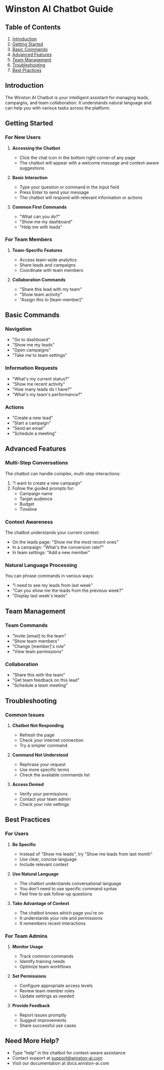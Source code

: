 # Winston AI Chatbot Guide

## Table of Contents
1. [Introduction](#introduction)
2. [Getting Started](#getting-started)
3. [Basic Commands](#basic-commands)
4. [Advanced Features](#advanced-features)
5. [Team Management](#team-management)
6. [Troubleshooting](#troubleshooting)
7. [Best Practices](#best-practices)

## Introduction

The Winston AI Chatbot is your intelligent assistant for managing leads, campaigns, and team collaboration. It understands natural language and can help you with various tasks across the platform.

## Getting Started

### For New Users
1. **Accessing the Chatbot**
   - Click the chat icon in the bottom right corner of any page
   - The chatbot will appear with a welcome message and context-aware suggestions

2. **Basic Interaction**
   - Type your question or command in the input field
   - Press Enter to send your message
   - The chatbot will respond with relevant information or actions

3. **Common First Commands**
   - "What can you do?"
   - "Show me my dashboard"
   - "Help me with leads"

### For Team Members
1. **Team-Specific Features**
   - Access team-wide analytics
   - Share leads and campaigns
   - Coordinate with team members

2. **Collaboration Commands**
   - "Share this lead with my team"
   - "Show team activity"
   - "Assign this to [team member]"

## Basic Commands

### Navigation
- "Go to dashboard"
- "Show me my leads"
- "Open campaigns"
- "Take me to team settings"

### Information Requests
- "What's my current status?"
- "Show me recent activity"
- "How many leads do I have?"
- "What's my team's performance?"

### Actions
- "Create a new lead"
- "Start a campaign"
- "Send an email"
- "Schedule a meeting"

## Advanced Features

### Multi-Step Conversations
The chatbot can handle complex, multi-step interactions:
1. "I want to create a new campaign"
2. Follow the guided prompts for:
   - Campaign name
   - Target audience
   - Budget
   - Timeline

### Context Awareness
The chatbot understands your current context:
- On the leads page: "Show me the most recent ones"
- In a campaign: "What's the conversion rate?"
- In team settings: "Add a new member"

### Natural Language Processing
You can phrase commands in various ways:
- "I need to see my leads from last week"
- "Can you show me the leads from the previous week?"
- "Display last week's leads"

## Team Management

### Team Commands
- "Invite [email] to the team"
- "Show team members"
- "Change [member]'s role"
- "View team permissions"

### Collaboration
- "Share this with the team"
- "Get team feedback on this lead"
- "Schedule a team meeting"

## Troubleshooting

### Common Issues
1. **Chatbot Not Responding**
   - Refresh the page
   - Check your internet connection
   - Try a simpler command

2. **Command Not Understood**
   - Rephrase your request
   - Use more specific terms
   - Check the available commands list

3. **Access Denied**
   - Verify your permissions
   - Contact your team admin
   - Check your role settings

## Best Practices

### For Users
1. **Be Specific**
   - Instead of "Show me leads", try "Show me leads from last month"
   - Use clear, concise language
   - Include relevant context

2. **Use Natural Language**
   - The chatbot understands conversational language
   - You don't need to use specific command syntax
   - Feel free to ask follow-up questions

3. **Take Advantage of Context**
   - The chatbot knows which page you're on
   - It understands your role and permissions
   - It remembers recent interactions

### For Team Admins
1. **Monitor Usage**
   - Track common commands
   - Identify training needs
   - Optimize team workflows

2. **Set Permissions**
   - Configure appropriate access levels
   - Review team member roles
   - Update settings as needed

3. **Provide Feedback**
   - Report issues promptly
   - Suggest improvements
   - Share successful use cases

## Need More Help?

- Type "help" in the chatbot for context-aware assistance
- Contact support at support@winston-ai.com
- Visit our documentation at docs.winston-ai.com 
